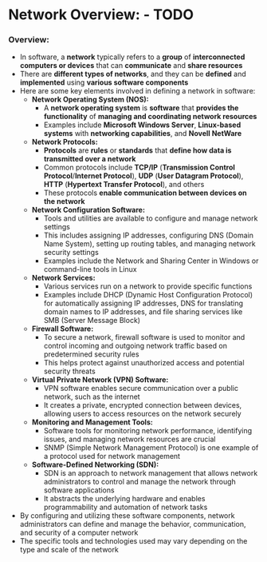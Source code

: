 # Network Overview: - TODO

### Overview:
* In software, a **network** typically refers to a **group** of **interconnected computers or devices** that can 
  **communicate** and **share resources**
* There are **different types of networks**, and they can be **defined** and **implemented** using **various software 
  components**
* Here are some key elements involved in defining a network in software:
  * **Network Operating System (NOS):**
    * A **network operating system** is **software** that **provides the functionality** of **managing and coordinating 
      network resources**
    * Examples include **Microsoft Windows Server**, **Linux-based systems** with **networking capabilities**, and 
      **Novell NetWare**
  * **Network Protocols:**
    * **Protocols** are **rules** or **standards** that **define how data is transmitted over a network**
    * Common protocols include **TCP/IP** (**Transmission Control Protocol**/**Internet Protocol**), **UDP** (**User 
      Datagram Protocol**), **HTTP** (**Hypertext Transfer Protocol**), and others
    * These protocols **enable communication between devices on the network**
  * **Network Configuration Software:**
    * Tools and utilities are available to configure and manage network settings
    * This includes assigning IP addresses, configuring DNS (Domain Name System), setting up routing tables, and 
      managing network security settings
    * Examples include the Network and Sharing Center in Windows or command-line tools in Linux
  * **Network Services:**
    * Various services run on a network to provide specific functions
    * Examples include DHCP (Dynamic Host Configuration Protocol) for automatically assigning IP addresses, DNS for 
      translating domain names to IP addresses, and file sharing services like SMB (Server Message Block)
  * **Firewall Software:**
    * To secure a network, firewall software is used to monitor and control incoming and outgoing network traffic 
      based on predetermined security rules
    * This helps protect against unauthorized access and potential security threats
  * **Virtual Private Network (VPN) Software:**
    * VPN software enables secure communication over a public network, such as the internet
    * It creates a private, encrypted connection between devices, allowing users to access resources on the network 
      securely
  * **Monitoring and Management Tools:**
    * Software tools for monitoring network performance, identifying issues, and managing network resources are crucial
    * SNMP (Simple Network Management Protocol) is one example of a protocol used for network management
  * **Software-Defined Networking (SDN):**
    * SDN is an approach to network management that allows network administrators to control and manage the network 
      through software applications
    * It abstracts the underlying hardware and enables programmability and automation of network tasks
* By configuring and utilizing these software components, network administrators can define and manage the behavior, 
  communication, and security of a computer network
* The specific tools and technologies used may vary depending on the type and scale of the network





